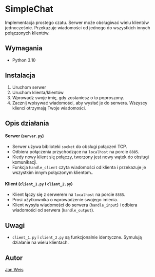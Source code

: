 # SimpleChat

Implementacja prostego czatu. Serwer może obsługiwać wielu klientów jednocześnie. Przekazuje wiadomości od jednego do wszystkich innych połączonych klientów.

## Wymagania

- Python 3.10

## Instalacja

1. Uruchom serwer
2. Uruchom klienta/klientów
4. Wprowadź swoje imię, gdy zostaniesz o to poproszony.
5. Zacznij wpisywać wiadomości, aby wysłać je do serwera. Wszyscy klienci otrzymają Twoje wiadomości.

## Opis działania

#### Serwer (`server.py`)

- Serwer używa biblioteki `socket` do obsługi połączeń TCP.
- Odbiera połączenia przychodzące na `localhost` na porcie `8885`.
- Kiedy nowy klient się połączy, tworzony jest nowy wątek do obsługi komunikacji.
- Funkcja `handle_client` czyta wiadomości od klienta i przekazuje je wszystkim innym połączonym klientom..

#### Klient (`client_1.py` i `client_2.py`)

- Klient łączy się z serwerem na `localhost` na porcie `8885`.
- Prosi użytkownika o wprowadzenie swojego imienia.
- Klient wysyła wiadomości do serwera (`handle_input`) i odbiera wiadomości od serwera (`handle_output`).

## Uwagi

- `client_1.py` i `client_2.py` są funkcjonalnie identyczne. Symulują działanie na wielu klientach.

## Autor

[Jan Weis](https://github.com/Weisjan)
